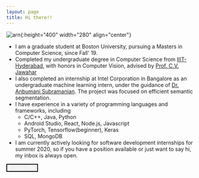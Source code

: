 ```yaml
---
layout: page
title: Hi there!!
---
```


![arn](./assets/img/arn.jpg){:height="400" width="280" align="center"}

* I am a graduate student at Boston University, pursuing a Masters in Computer Science, since Fall' 19.
* Completed my undergraduate degree in Computer Science from <a href="https://iiit.ac.in">IIIT-Hyderabad</a>, with honors in Computer Vision, advised by <a href="https://faculty.iiit.ac.in/~jawahar/">Prof. C.V. Jawahar</a>
* I also completed an internship at Intel Corporation in Bangalore as an undergraduate machine learning intern, under the guidance of <a href="https://www.intel.ai/bio/anbumani-subramanian/#gs.0j8iy7">Dr. Anbumani Subramanian</a>. The project was focused on efficient semantic segmentation.
* I have experience in a variety of programming languages and frameworks, including
	- C/C++, Java, Python
	- Android Studio, React, Node.js, Javascript
	- PyTorch, Tensorflow(beginner), Keras
	- SQL, MongoDB
* I am currently actively looking for software development internships for summer 2020, so if you have a position available or just want to say hi, my inbox is always open.

<button onMouseOver="this.style.background='#000'" onMouseOut="this.style.background='#FFF'" onclick="window.location.href = 'mailto:aaronjacobmscs@gmail.com';" style="border: 2px solid #000;color: white">Contact Me</button>
